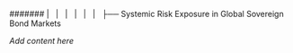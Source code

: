 ####### |   |   |   |   |   |   ├── Systemic Risk Exposure in Global Sovereign Bond Markets

*Add content here*